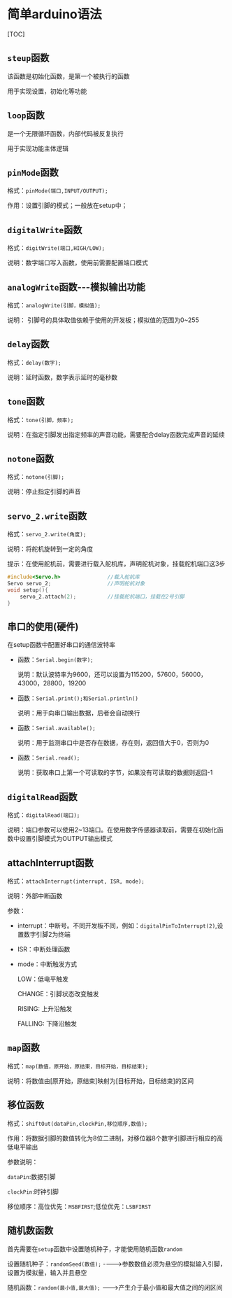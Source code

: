 # 简单arduino语法

[TOC]



## `steup`函数

该函数是初始化函数，是第一个被执行的函数

用于实现设置，初始化等功能

## `loop`函数

是一个无限循环函数，内部代码被反复执行

用于实现功能主体逻辑

## `pinMode`函数

格式：`pinMode(端口,INPUT/OUTPUT);`

作用：设置引脚的模式；一般放在setup中；

## `digitalWrite`函数

格式：`digitWrite(端口,HIGH/LOW);`

说明：数字端口写入函数，使用前需要配置端口模式

## `analogWrite`函数---模拟输出功能

格式：`analogWrite(引脚，模拟值);`

说明： 引脚号的具体取值依赖于使用的开发板；模拟值的范围为0~255

## `delay`函数

格式：`delay(数字);`

说明：延时函数，数字表示延时的毫秒数

## `tone`函数

格式：`tone(引脚，频率);`

说明：在指定引脚发出指定频率的声音功能，需要配合delay函数完成声音的延续

## `notone`函数

格式：`notone(引脚);`

说明：停止指定引脚的声音

## `servo_2.write`函数

格式：`servo_2.write(角度);`

说明：将舵机旋转到一定的角度

[^舵机]: 位置伺服的驱动器，适用于那些需要角度不断变化并且可以保持的控制系统

提示：在使用舵机前，需要进行载入舵机库，声明舵机对象，挂载舵机端口这3步

```c++
#include<Servo.h>   			//载入舵机库
Servo servo_2;        			//声明舵机对象
void setup(){
    servo_2.attach(2);			//挂载舵机端口，挂载在2号引脚
}
```



## 串口的使用(硬件)

在setup函数中配置好串口的通信波特率

+ 函数：`Serial.begin(数字);`

	说明：默认波特率为9600，还可以设置为115200，57600，56000，43000，28800，19200

+ 函数：`Serial.print();和Serial.println()`

	说明：用于向串口输出数据，后者会自动换行
	
+ 函数：`Serial.available();`

  说明：用于监测串口中是否存在数据，存在则，返回值大于0，否则为0

+ 函数：`Serial.read();`

  说明：获取串口上第一个可读取的字节，如果没有可读取的数据则返回-1

## `digitalRead`函数

格式：`digitalRead(端口);`

说明：端口参数可以使用2~13端口。在使用数字传感器读取前，需要在初始化函数中设置引脚模式为OUTPUT输出模式



## attachInterrupt函数

格式：`attachInterrupt(interrupt, ISR, mode);`

说明：外部中断函数

参数：

+ interrupt：中断号。不同开发板不同，例如：`digitalPinToInterrupt(2)`,设置数字引脚2为终端

+ ISR：中断处理函数

+ mode：中断触发方式

	LOW：低电平触发

	CHANGE：引脚状态改变触发

	RISING: 上升沿触发

	FALLING: 下降沿触发



## `map`函数

格式：`map(数值，原开始，原结束，目标开始，目标结束);`

说明：将数值由[原开始，原结束]映射为[目标开始，目标结束]的区间



## 移位函数

格式：`shiftOut(dataPin,clockPin,移位顺序,数值);`

作用：将数据引脚的数值转化为8位二进制，对移位器8个数字引脚进行相应的高低电平输出

参数说明：

`dataPin`:数据引脚

`clockPin`:时钟引脚

移位顺序：高位优先：`MSBFIRST`;低位优先：`LSBFIRST`

## 随机数函数

首先需要在`setup`函数中设置随机种子，才能使用随机函数`random`

设置随机种子：`randomSeed(数值);`  ---->参数数值必须为悬空的模拟输入引脚，设置为模拟量，输入并且悬空

随机函数：`random(最小值,最大值);` --->产生介于最小值和最大值之间的闭区间



